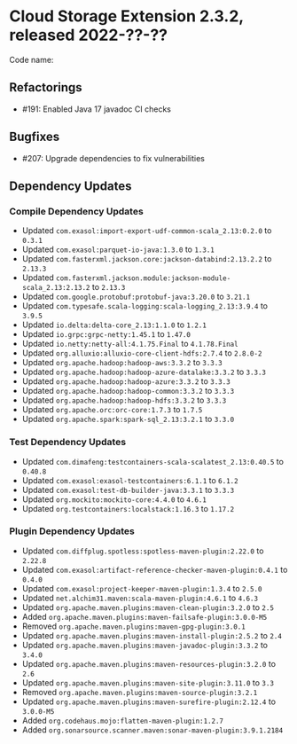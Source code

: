 # Cloud Storage Extension 2.3.2, released 2022-??-??

Code name:

## Refactorings

* #191: Enabled Java 17 javadoc CI checks

## Bugfixes

* #207: Upgrade dependencies to fix vulnerabilities

## Dependency Updates

### Compile Dependency Updates

* Updated `com.exasol:import-export-udf-common-scala_2.13:0.2.0` to `0.3.1`
* Updated `com.exasol:parquet-io-java:1.3.0` to `1.3.1`
* Updated `com.fasterxml.jackson.core:jackson-databind:2.13.2.2` to `2.13.3`
* Updated `com.fasterxml.jackson.module:jackson-module-scala_2.13:2.13.2` to `2.13.3`
* Updated `com.google.protobuf:protobuf-java:3.20.0` to `3.21.1`
* Updated `com.typesafe.scala-logging:scala-logging_2.13:3.9.4` to `3.9.5`
* Updated `io.delta:delta-core_2.13:1.1.0` to `1.2.1`
* Updated `io.grpc:grpc-netty:1.45.1` to `1.47.0`
* Updated `io.netty:netty-all:4.1.75.Final` to `4.1.78.Final`
* Updated `org.alluxio:alluxio-core-client-hdfs:2.7.4` to `2.8.0-2`
* Updated `org.apache.hadoop:hadoop-aws:3.3.2` to `3.3.3`
* Updated `org.apache.hadoop:hadoop-azure-datalake:3.3.2` to `3.3.3`
* Updated `org.apache.hadoop:hadoop-azure:3.3.2` to `3.3.3`
* Updated `org.apache.hadoop:hadoop-common:3.3.2` to `3.3.3`
* Updated `org.apache.hadoop:hadoop-hdfs:3.3.2` to `3.3.3`
* Updated `org.apache.orc:orc-core:1.7.3` to `1.7.5`
* Updated `org.apache.spark:spark-sql_2.13:3.2.1` to `3.3.0`

### Test Dependency Updates

* Updated `com.dimafeng:testcontainers-scala-scalatest_2.13:0.40.5` to `0.40.8`
* Updated `com.exasol:exasol-testcontainers:6.1.1` to `6.1.2`
* Updated `com.exasol:test-db-builder-java:3.3.1` to `3.3.3`
* Updated `org.mockito:mockito-core:4.4.0` to `4.6.1`
* Updated `org.testcontainers:localstack:1.16.3` to `1.17.2`

### Plugin Dependency Updates

* Updated `com.diffplug.spotless:spotless-maven-plugin:2.22.0` to `2.22.8`
* Updated `com.exasol:artifact-reference-checker-maven-plugin:0.4.1` to `0.4.0`
* Updated `com.exasol:project-keeper-maven-plugin:1.3.4` to `2.5.0`
* Updated `net.alchim31.maven:scala-maven-plugin:4.6.1` to `4.6.3`
* Updated `org.apache.maven.plugins:maven-clean-plugin:3.2.0` to `2.5`
* Added `org.apache.maven.plugins:maven-failsafe-plugin:3.0.0-M5`
* Removed `org.apache.maven.plugins:maven-gpg-plugin:3.0.1`
* Updated `org.apache.maven.plugins:maven-install-plugin:2.5.2` to `2.4`
* Updated `org.apache.maven.plugins:maven-javadoc-plugin:3.3.2` to `3.4.0`
* Updated `org.apache.maven.plugins:maven-resources-plugin:3.2.0` to `2.6`
* Updated `org.apache.maven.plugins:maven-site-plugin:3.11.0` to `3.3`
* Removed `org.apache.maven.plugins:maven-source-plugin:3.2.1`
* Updated `org.apache.maven.plugins:maven-surefire-plugin:2.12.4` to `3.0.0-M5`
* Added `org.codehaus.mojo:flatten-maven-plugin:1.2.7`
* Added `org.sonarsource.scanner.maven:sonar-maven-plugin:3.9.1.2184`
